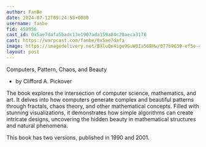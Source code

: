 ```yaml
---
author: FanBe
date: 2024-07-12T09:24:58+0000
username: fanbe
fid: 458956
cast_id: 0x5ae7dafa5badc13e1907ada159a84c20aeca3178
cast: https://warpcast.com/fanbe/0x5ae7dafa
image: https://imagedelivery.net/BXluQx4ige9GuW0Ia56BHw/077b9639-ef5e-4427-b488-a76fedfb1500/original
layout: post
---
```

Computers, Pattern, Chaos, and Beauty  
- by Clifford A. Pickover  
  
The book explores the intersection of computer science, mathematics, and art. It delves into how computers generate complex and beautiful patterns through fractals, chaos theory, and other mathematical concepts. Filled with stunning visualizations, it demonstrates how simple algorithms can create intricate designs, uncovering the hidden beauty in mathematical structures and natural phenomena.  
  
This book has two versions, published in 1990 and 2001.  

<img src='https://imagedelivery.net/BXluQx4ige9GuW0Ia56BHw/077b9639-ef5e-4427-b488-a76fedfb1500/original' alt='' referrerpolicy='no-referrer'/>
<img src='https://imagedelivery.net/BXluQx4ige9GuW0Ia56BHw/dca6d9f9-3256-48b1-322d-4257f1e3db00/original' alt='' referrerpolicy='no-referrer'/>
